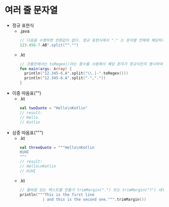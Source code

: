 여러 줄 문자열
===
* 정규 표현식
  * .java
    ```java
    // 다음을 수행하면 반환값이 없다. 정규 표현식에서 "." 는 문자열 전체에 해당하기 때문이다. 이런식으로 구분이 매우 힘들다
    123.456-7.AB".split(""."")
  * .kt
    ```kotlin
    // 코틀린에서는 toRegex()라는 함수를 사용해서 해당 문자가 정규식인지 명시하여 자바보다 훨씬 더 편하게 사용이 가능하다.
    fun main(args: Array) {
      println("12.345-6.A".split("\\.|-".toRegex())) 
      println("12.345-6.A".split("-","."))
    }

* 이중 따옴표("")
  * .kt
    ```kotlin
    val twoQuote = "Hello\nKotlin"
    // result:
    // Hello
    // Kotlin

* 삼중 따옴표(""")
  * .kt
    ```kotlin
    val threeQuote = """Hello\nKotlin
    HiHI
    """
    // result:
    // Hello\nKotlin
    // HiHI
  * .kt
    ```kotlin
    // 줄바꿈 있는 텍스트를 만들기 trimMargin(".") 또는 trimMargin("?") 내부에 인자가 없다면 기본값은 '|' 이다.
    println("""This is the first line
              | and this is the second one.""".trimMargin())
